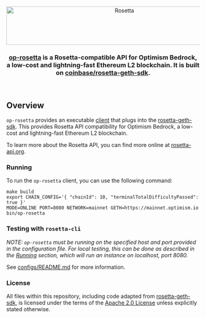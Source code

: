 <div align="center">
  <br />
  <br />
  <a href="https://www.rosetta-api.org"><img alt="Rosetta" src="https://www.rosetta-api.org/img/rosetta_header.png" width=600 height=100></a>
  <br />
  <h3><a href="https://github.com/mdehoog/op-rosetta">op-rosetta</a> is a Rosetta-compatible API for Optimism Bedrock, a low-cost and lightning-fast Ethereum L2 blockchain. It is built on <a href="https://github.com/coinbase/rosetta-geth-sdk">coinbase/rosetta-geth-sdk</a>.</h3>
  <br />
</div>

## Overview

`op-rosetta` provides an executable [client](./app/client.go) that plugs into the [rosetta-geth-sdk](https://github.com/coinbase/rosetta-geth-sdk). This provides Rosetta API compatibility for Optimism Bedrock, a low-cost and lightning-fast Ethereum L2 blockchain.

To learn more about the Rosetta API, you can find more online at [rosetta-api.org](https://www.rosetta-api.org/).


### Running

To run the `op-rosetta` client, you can use the following command:

```
make build
export CHAIN_CONFIG='{ "chainId": 10, "terminalTotalDifficultyPassed": true }'
MODE=ONLINE PORT=8080 NETWORK=mainnet GETH=https://mainnet.optimism.io bin/op-rosetta
```

### Testing with `rosetta-cli`

_NOTE: `op-rosetta` must be running on the specified host and port provided in the configuration file. For local testing, this can be done as described in the [Running](#running) section, which will run an instance on localhost, port 8080._

See [configs/README.md](./configs/README.md) for more information.

### License

All files within this repository, including code adapted from [rosetta-geth-sdk](https://github.com/coinbase/rosetta-geth-sdk), is licensed under the terms of the [Apache 2.0 License](https://opensource.org/licenses/Apache-2.0) unless explicitly stated otherwise.
